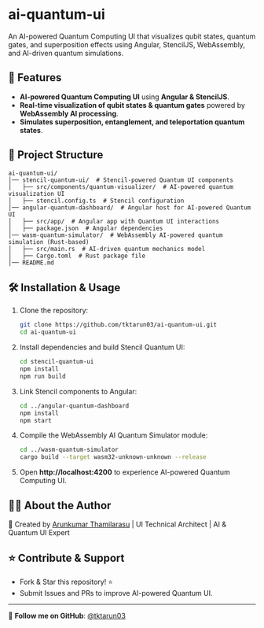 # ai-quantum-ui

An AI-powered Quantum Computing UI that visualizes qubit states, quantum gates, and superposition effects using Angular, StencilJS, WebAssembly, and AI-driven quantum simulations.

## 🚀 Features
- **AI-powered Quantum Computing UI** using **Angular & StencilJS**.
- **Real-time visualization of qubit states & quantum gates** powered by **WebAssembly AI processing**.
- **Simulates superposition, entanglement, and teleportation quantum states**.

## 📂 Project Structure
```
ai-quantum-ui/
│── stencil-quantum-ui/  # Stencil-powered Quantum UI components
│   ├── src/components/quantum-visualizer/  # AI-powered quantum visualization UI
│   ├── stencil.config.ts  # Stencil configuration
│── angular-quantum-dashboard/  # Angular host for AI-powered Quantum UI
│   ├── src/app/  # Angular app with Quantum UI interactions
│   ├── package.json  # Angular dependencies
│── wasm-quantum-simulator/  # WebAssembly AI-powered quantum simulation (Rust-based)
│   ├── src/main.rs  # AI-driven quantum mechanics model
│   ├── Cargo.toml  # Rust package file
│── README.md
```

## 🛠 Installation & Usage

1. Clone the repository:
   ```bash
   git clone https://github.com/tktarun03/ai-quantum-ui.git
   cd ai-quantum-ui
   ```

2. Install dependencies and build Stencil Quantum UI:
   ```bash
   cd stencil-quantum-ui
   npm install
   npm run build
   ```

3. Link Stencil components to Angular:
   ```bash
   cd ../angular-quantum-dashboard
   npm install
   npm start
   ```

4. Compile the WebAssembly AI Quantum Simulator module:
   ```bash
   cd ../wasm-quantum-simulator
   cargo build --target wasm32-unknown-unknown --release
   ```

5. Open **http://localhost:4200** to experience AI-powered Quantum Computing UI.

## 👨‍💻 About the Author

🚀 Created by [Arunkumar Thamilarasu](https://github.com/tktarun03) | UI Technical Architect | AI & Quantum UI Expert

## ⭐ Contribute & Support
- Fork & Star this repository! ⭐
- Submit Issues and PRs to improve AI-powered Quantum UI.

---
🎯 **Follow me on GitHub**: [@tktarun03](https://github.com/tktarun03)
